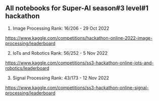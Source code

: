 ## All notebooks for Super-AI season#3 level#1 hackathon

1. Image Processing Rank: 16/206 - 29 Oct 2022

https://www.kaggle.com/competitions/hackathon-online-2022-image-processing/leaderboard

2. IoTs and Robotics Rank: 56/252 - 5 Nov 2022

https://www.kaggle.com/competitions/ss3-hackathon-online-iots-and-robotics/leaderboard

3. Signal Processing Rank: 43/173 - 12 Nov 2022

https://www.kaggle.com/competitions/ss3-hackathon-online-signal-processing/leaderboard
